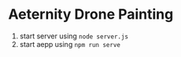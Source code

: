 # Aeternity Drone Painting 

1. start server using `node server.js`
2. start aepp using `npm run serve`
